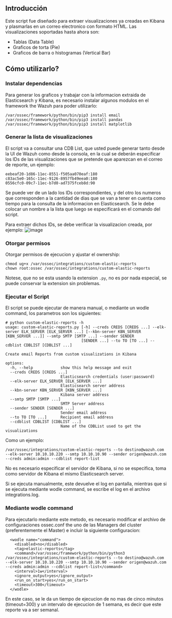 ## Introducción
Este script fue diseñado para extraer visualizaciones ya creadas en Kibana y plasmarlas en un correo electronico con formato HTML. Las visualizaciones soportadas hasta ahora son:

- Tablas (Data Table)
- Graficos de torta (Pie)
- Graficos de barra o histogramas (Vertical Bar)

## Cómo utilizarlo?
### Instalar dependencias
Para generar los graficos y trabajar con la informacion extraida de Elasticsearch y Kibana, es necesario instalar algunos modulos en el framework the Wazuh para poder utilizarlo:
```
/var/ossec/framework/python/bin/pip3 install email
/var/ossec/framework/python/bin/pip3 install pandas
/var/ossec/framework/python/bin/pip3 install matplotlib
```
### Generar la lista de visualizaciones
El script va a consultar una CDB List, que usted puede generar tanto desde la UI de Wazuh como desde la consola, en la cual se deberán especificar los IDs de las visualizaciones que se pretende que aparezcan en el correo de reporte, un ejemplo:
```
eebeaf20-1d86-11ec-8551-f505aa070eaf:180
c83ac5e0-165c-11ec-9126-8957fb49eea0:180
0556cfc0-09c7-11ec-b7d0-ad7375fceb8d:90
```
Se puede ver de un lado los IDs correspondientes, y del otro los numeros que corresponden a la cantidad de dias que se van a tener en cuenta como tiempo para la consulta de la informacion en Elasticsearch.
Se le debe colocar un nombre a la lista que luego se especificará en el comando del script.

Para extraer dichos IDs, se debe verificar la visualizacion creada, por ejemplo:
![image](https://user-images.githubusercontent.com/37050249/149815309-893b4249-f16e-4b38-be62-10f2157d516a.png)

### Otorgar permisos
Otorgar permisos de ejecucion y ajustar el ownership:
```
chmod ug+x /var/ossec/integrations/custom-elastic-reports
chown root:ossec /var/ossec/integrations/custom-elastic-reports
```
Notese, que no se esta usando la extension `.py`, no es por nada especial, se puede conservar la extension sin problemas.

### Ejecutar el Script
El script se puede ejecutar de manera manual, o mediante un wodle command, los parametros son los siguientes:
```
# python custom-elastic-reports -h
usage: custom-elastic-reports.py [-h] --creds CREDS [CREDS ...] --elk-server ELK_SERVER [ELK_SERVER ...] [--kbn-server KBN_SERVER [KBN_SERVER ...]] --smtp SMTP [SMTP ...] --sender SENDER
                                 [SENDER ...] --to TO [TO ...] --cdblist CDBLIST [CDBLIST ...]

Create email Reports from custom visualizations in Kibana

options:
  -h, --help            show this help message and exit
  --creds CREDS [CREDS ...]
                        Elasticsearch credentials (user:password)
  --elk-server ELK_SERVER [ELK_SERVER ...]
                        Elasticsearch server address
  --kbn-server KBN_SERVER [KBN_SERVER ...]
                        Kibana server address
  --smtp SMTP [SMTP ...]
                        SMTP Server address
  --sender SENDER [SENDER ...]
                        Sender email address
  --to TO [TO ...]      Recipient email address
  --cdblist CDBLIST [CDBLIST ...]
                        Name of the CDBList used to get the visualizations
```
Como un ejemplo:
```
/var/ossec/integrations/custom-elastic-reports --to destino@wazuh.com --elk-server 10.10.10.220 --smtp 10.10.10.90 --sender origen@wazuh.com --creds admin:admin --cdblist report-list
```
No es necesario especificar el servidor de Kibana, si no se especifica, toma como servidor de Kibana el mismo Elasticsearch server.

Si se ejecuta manualmente, este devuelve el log en pantalla, mientras que si se ejecuta mediante wodle command, se escribe el log en el archivo integrations.log.

### Mediante wodle command
Para ejecutarlo mediante este metodo, es necesario modificar el archivo de configuraciones ossec.conf the uno de las Managers del cluster (preferentemente el Master) e incluir la siguiente configuracion:
```
  <wodle name="command">
    <disabled>no</disabled>
    <tag>elastic-reports</tag>
    <command>/var/ossec/framework/python/bin/python3 /var/ossec/integrations/custom-elastic-reports --to destino@wazuh.com --elk-server 10.10.10.220 --smtp 10.10.10.90 --sender origen@wazuh.com --creds admin:admin --cdblist report-list</command>
    <interval>1w</interval>
    <ignore_output>yes</ignore_output>
    <run_on_start>yes</run_on_start>
    <timeout>300</timeout>
  </wodle>
```
En este caso, se le da un tiempo de ejecucion de no mas de cinco minutos (timeout=300) y un intervalo de ejecucion de 1 semana, es decir que este reporte va a ser semanal.
